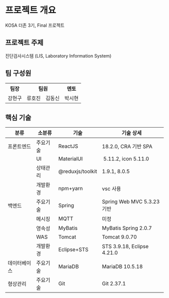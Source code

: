# 프로젝트 개요

KOSA 더존 3기, Final 프로젝트

## 프로젝트 주제

진단검사시스템 (LIS, Laboratory Information System)

## 팀 구성원

<table>
  <tr>
    <th>팀장</th>
    <th colspan="2">팀원</th>
    <th>멘토</th>
  </tr>
  <tr>
    <td>강현구</td>
    <td>류호진</td>
    <td>김동신</td>
    <td>박시현</td>
  </tr>
</table>

## 핵심 기술

분류 | 소분류 | 기술 | 기술 상세
-- | -- | -- | --
프론트엔드 | 주요기술 | ReactJS | 18.2.0, CRA 기반 SPA
  | UI | MaterialUI |  5.11.2, icon 5.11.0
  |  | 상태관리 | @reduxjs/toolkit | 1.9.1, 8.0.5
  | 개발환경 | npm+yarn | vsc 사용
백엔드 | 주요기술 | Spring | Spring Web MVC 5.3.23 기반
  | 메시징 | MQTT | 미정
  | 영속성 | MyBatis | MyBatis Spring 2.0.7
  | WAS | Tomcat | Tomcat 9.0.70
  | 개발환경 | Eclipse+STS | STS 3.9.18, Eclipse 4.21.0
데이터베이스 | 주요기술 | MariaDB | MariaDB 10.5.18
형상관리 | 주요기술 | Git | Git 2.37.1
